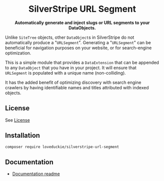 <div align="center">

# SilverStripe URL Segment

**Automatically generate and inject slugs or URL segments to your DataObjects.**

</div>

Unlike `SiteTree` objects, other `DataObject`s in SilverStripe do not automatically produce a "`URLSegment`". Generating a "`URLSegment`" can be beneficial for navigation purposes on your website, or for search-engine optimization.

This is a simple module that provides a `DataExtension` that can be appended to any `DataObject` that you have in your project. It will ensure that `URLSegment` is populated with a unique name (non-colliding).

It has the added benefit of optimizing discovery with search engine crawlers by having identifiable names and titles attributed with indexed objects.

## License

See [License](LICENSE.md)

## Installation

```sh
composer require loveduckie/silverstripe-url-segment
```

## Documentation

- [Documentation readme](docs/en/README.md)
